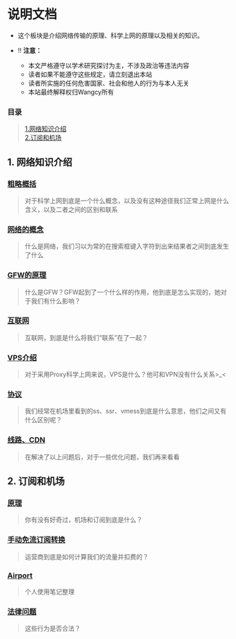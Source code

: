 # **说明文档**

- 这个板块是介绍网络传输的原理、科学上网的原理以及相关的知识。

- ‼️ **注意：**

  - 本文严格遵守以学术研究探讨为主，不涉及政治等违法内容
  - 读者如果不能遵守这些规定，请立刻退出本站
  - 读者所实施的任何危害国家、社会和他人的行为与本人无关
  - 本站最终解释权归Wangcy所有

### **目录**

> [1.网络知识介绍](#1-%E7%BD%91%E7%BB%9C%E7%9F%A5%E8%AF%86%E4%BB%8B%E7%BB%8D)<br>
> [2.订阅和机场](#2-%E8%AE%A2%E9%98%85%E5%92%8C%E6%9C%BA%E5%9C%BA)

<!--折叠标题-->
<!--<details>
  <summary><h1>网络知识介绍</h1></summary>
  
  <br>
  内容
</details>-->

## **1. 网络知识介绍**

### [粗略概括](http://wangcy.tk/wall/Awall/粗略概括)
> 对于科学上网到底是一个什么概念，以及没有这种途径我们正常上网是什么含义，以及二者之间的区别和联系

### [网络的概念](http://wangcy.tk/wall/Awall/网络的概念)
> 什么是网络，我们习以为常的在搜索框键入字符到出来结果者之间到底发生了什么

### [GFW的原理](http://wangcy.tk/wall/Awall/GFW的原理)
> 什么是GFW？GFW起到了一个什么样的作用，他到底是怎么实现的，她对于我们有什么影响？

### [互联网](http://wangcy.tk/wall/Awall/互联网)
> 互联网，到底是什么将我们“联系”在了一起？

### [VPS介绍](http://wangcy.tk/wall/Awall/VPS介绍)
> 对于采用Proxy科学上网来说，VPS是什么？他可和VPN没有什么关系>_<

### [协议](http://wangcy.tk/wall/Awall/协议)
> 我们经常在机场里看到的ss、ssr、vmess到底是什么意思，他们之间又有什么区别呢？

### [线路、CDN](http://wangcy.tk/wall/Awall/线路、CDN)
> 在解决了以上问题后，对于一些优化问题，我们再来看看

## **2. 订阅和机场**

### [原理](http://wangcy.tk/wall/Awall/订阅&机场)
> 你有没有好奇过，机场和订阅到底是什么？

### [手动免流订阅转换](http://wangcy.tk/wall/免流/手动免流订阅转换)
> 运营商到底是如何计算我们的流量并扣费的？

### [Airport](https://wangcy.tk/wall/assets/Airport)
> 个人使用笔记整理

### [法律问题](https://mp.weixin.qq.com/s/cndzW_oXClkSdwOtam0qUw)
> 这些行为是否合法？
